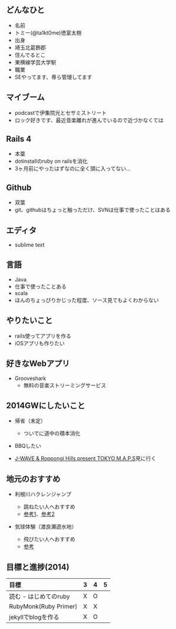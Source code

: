 ## どんなひと

* 名前
 * トミー(@ta1kt0me)徳富太樹
* 出身
 * 埼玉北葛飾郡
* 住んでるとこ
 * 東横線学芸大学駅
* 職業
 * SEやってます、専ら管理してます

## マイブーム

* podcastで伊集院光とセサミストリート
* ロック好きです、最近音楽離れが進んでいるので近づかなくては

## Rails 4

* 本葉
 * dotinstallのruby on railsを消化
 * 3ヶ月前にやったはずなのに全く頭に入ってない...

## Github

* 双葉
 * git、githubはちょっと触っただけ、SVNは仕事で使ったことはある

## エディタ

* sublime text

## 言語

* Java
 * 仕事で使ったことある
* scala
 * ほんのちょっぴりかじった程度、ソース見てもよくわからない

## やりたいこと

* rails使ってアプリを作る
* iOSアプリも作りたい

## 好きなWebアプリ

- Grooveshark
	- 無料の音楽ストリーミングサービス

## 2014GWにしたいこと

- 帰省（未定）
	- ついでに道中の積本消化
- BBQしたい

- [J-WAVE & Roppongi Hills present TOKYO M.A.P.S](http://www.tokyomaps.jp/schedule/)見に行く

## 地元のおすすめ
- 利根川ハクレンジャンプ
  - 跳ねたい人へおすすめ
  - [参考1](http://az490469.vo.msecnd.net/~/media/kodawari/2013/07/29hakuren/G20130728TTT0700069G3000000.jpg?h=298&mh=476&mw=640&w=640)、[参考2](http://www.takumaro.co.jp/blog/2011/07/post-25.php)

- 気球体験（渡良瀬遊水地）
  - 飛びたい人へおすすめ
  - [参考](http://www1a.biglobe.ne.jp/mediaeye/index/news/08-0405/DSC_6553.gif)

## 目標と進捗(2014)

|          目標          |  3  |  4  |  5  |
|:-----------------------|:---:|:---:|:---:|
| 読む - はじめてのruby  |  X  |  O  |     |
| RubyMonk(Ruby Primer)  |  X  |  X  |     |
| jekyllでblogを作る     |  X  |  O  |     |
